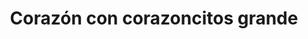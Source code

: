 ---
title: Corazón con corazoncitos grande
date: 
draft: false

# descripcion
description : Corazón con corazoncitos grande

materials: Plata 925

color: Plateado

dimensions: 3,2cm

code: 02-14-0195

type: "Dijes"

categories: []

price: $4.130,00

# Images
# first image will be shown in the product page
images:
  # - image: "images/path_to_image"
  # La ubicacion de las imagenes es imagenes/Dijes/Dijes.Plata/02-14-0195-corazon-con-corazoncitos-grande
  - image: "./images/dijes/plata/02-14-0195-corazon-con-corazoncitos-grande.JPG"
---